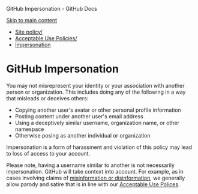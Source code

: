 GitHub Impersonation - GitHub Docs

[Skip to main content](#main-content)

* [Site policy/](/en/site-policy)
* [Acceptable Use Policies/](/en/site-policy/acceptable-use-policies)
* [Impersonation](/en/site-policy/acceptable-use-policies/github-impersonation)

GitHub Impersonation
==========

You may not misrepresent your identity or your association with another person or organization. This includes doing any of the following in a way that misleads or deceives others:

* Copying another user's avatar or other personal profile information
* Posting content under another user's email address
* Using a deceptively similar username, organization name, or other namespace
* Otherwise posing as another individual or organization

Impersonation is a form of harassment and violation of this policy may lead to loss of access to your account.

Please note, having a username similar to another is not necessarily impersonation. GitHub will take context into account. For example, as in cases involving claims of [misinformation or disinformation](/en/github/site-policy/github-misinformation-and-disinformation), we generally allow parody and satire that is in line with our [Acceptable Use Polices](/en/github/site-policy/github-acceptable-use-policies).
